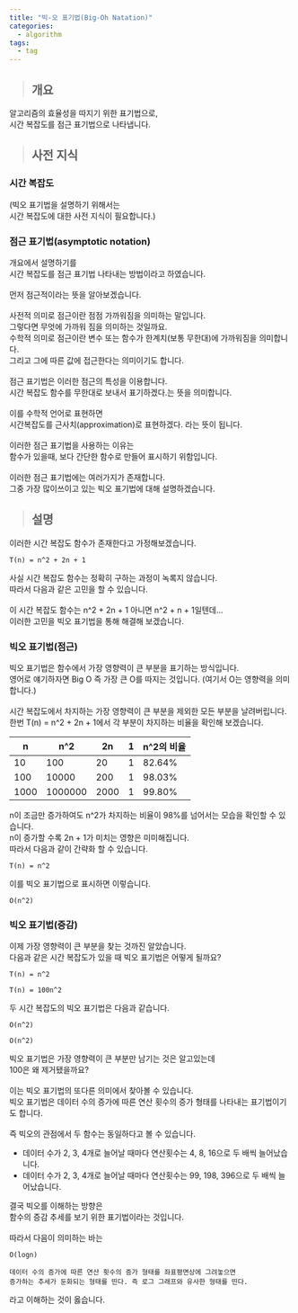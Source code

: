 ```yaml
---
title: "빅-오 표기법(Big-Oh Natation)"
categories:
  - algorithm
tags:
  - tag
---
```

> ## 개요

알고리즘의 효율성을 따지기 위한 표기법으로,<br>
시간 복잡도를 점근 표기법으로 나타냅니다.
> ## 사전 지식

### 시간 복잡도
(빅오 표기법을 설명하기 위해서는<br>
시간 복잡도에 대한 사전 지식이 필요합니다.)

### 점근 표기법(asymptotic notation)
개요에서 설명하기를<br>
시간 복잡도를 점근 표기법 나타내는 방법이라고 하였습니다.<br>
<br>
먼저 점근적이라는 뜻을 알아보겠습니다.<br>
<br>
사전적 의미로 점근이란 점점 가까워짐을 의미하는 말입니다.<br>
그렇다면 무엇에 가까워 짐을 의미하는 것일까요.<br>
수학적 의미로 점근이란 변수 또는 함수가 한계치(보통 무한대)에 가까워짐을 의미합니다.<br>
그리고 그에 따른 값에 접근한다는 의미이기도 합니다.<br>
<br>
점근 표기법은 이러한 점근의 특성을 이용합니다.<br>
시간 복잡도 함수를 무한대로 보내서 표기하겠다.는 뜻을 의미합니다.<br>
<br>
이를 수학적 언어로 표현하면<br>
시간복잡도를 근사치(approximation)로 표현하겠다. 라는 뜻이 됩니다.<br>
<br>
이러한 점근 표기법을 사용하는 이유는<br>
함수가 있을때, 보다 간단한 함수로 만들어 표시하기 위함입니다.<br>
<br>
이러한 점근 표기법에는 여러가지가 존재합니다.<br>
그중 가장 많이쓰이고 있는 빅오 표기법에 대해 설명하겠습니다.
> ## 설명

이러한 시간 복잡도 함수가 존재한다고 가정해보겠습니다.
```
T(n) = n^2 + 2n + 1
```
사실 시간 복잡도 함수는 정확히 구하는 과정이 녹록지 않습니다.<br>
따라서 다음과 같은 고민을 할 수 있습니다.<br>
<br>
이 시간 복잡도 함수는 n^2 + 2n + 1 아니면 n^2 + n + 1일텐데...<br>
이러한 고민을 빅오 표기법을 통해 해결해 보겠습니다.

### 빅오 표기법(점근)
빅오 표기법은 함수에서 가장 영향력이 큰 부분을 표기하는 방식입니다.<br>
영어로 얘기하자면 Big O 즉 가장 큰 O를 따지는 것입니다. (여기서 O는 영향력을 의미합니다.)<br>
<br>
시간 복잡도에서 차지하는 가장 영향력이 큰 부분을 제외한 모든 부분을 날려버립니다.<br>
한번 T(n) = n^2 + 2n + 1에서 각 부분이 차지하는 비율을 확인해 보겠습니다.

n|n^2|2n|1|n^2의 비율
---|---|---|---|---
10|100|20|1|82.64%
100|10000|200|1|98.03%
1000|1000000|2000|1|99.80%

n이 조금만 증가하여도 n^2가 차지하는 비율이 98%를 넘어서는 모습을 확인할 수 있습니다.<br>
n이 증가할 수록 2n + 1가 미치는 영향은 미미해집니다.<br>
따라서 다음과 같이 간략화 할 수 있습니다.
```
T(n) = n^2
```
이를 빅오 표기법으로 표시하면 이렇습니다.
```
O(n^2)
```
### 빅오 표기법(증감)

이제 가장 영향력이 큰 부분을 찾는 것까진 알았습니다.<br>
다음과 같은 시간 복잡도가 있을 때 빅오 표기법은 어떻게 될까요?
```
T(n) = n^2

T(n) = 100n^2
```
두 시간 복잡도의 빅오 표기법은 다음과 같습니다.
```
O(n^2)

O(n^2)
```
빅오 표기법은 가장 영향력이 큰 부분만 남기는 것은 알고있는데<br>
100은 왜 제거됐을까요?<br>
<br>
이는 빅오 표기법의 또다른 의미에서 찾아볼 수 있습니다.<br>
빅오 표기법은 데이터 수의 증가에 따른 연산 횟수의 증가 형태를 나타내는 표기법이기도 합니다.<br>
<br>
즉 빅오의 관점에서 두 함수는 동일하다고 볼 수 있습니다.
- 데이터 수가 2, 3, 4개로 늘어날 때마다 연산횟수는 4, 8, 16으로 두 배씩 늘어났습니다.
- 데이터 수가 2, 3, 4개로 늘어날 때마다 연산횟수는 99, 198, 396으로 두 배씩 늘어났습니다.

결국 빅오를 이해하는 방향은<br>
함수의 증감 추세를 보기 위한 표기법이라는 것입니다.<br>
<br>
따라서 다음이 의미하는 바는
```
O(logn)

데이터 수의 증가에 따른 연산 횟수의 증가 형태를 좌표평면상에 그려놓으면
증가하는 추세가 둔화되는 형태를 띤다. 즉 로그 그래프와 유사한 형태를 띤다.
```
라고 이해하는 것이 옳습니다.
